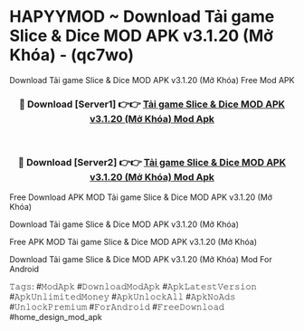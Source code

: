 # HAPYYMOD ~ Download Tải game Slice & Dice MOD APK v3.1.20 (Mở Khóa) - (qc7wo)
Download Tải game Slice & Dice MOD APK v3.1.20 (Mở Khóa) Free Mod APK

<div align="center">
<h3>🔴 Download [Server1] 👉👉 <a href="https://apk-comot.site?title=Tải_game_Slice_&_Dice_MOD_APK_v3.1.20_(Mở_Khóa)">Tải game Slice & Dice MOD APK v3.1.20 (Mở Khóa) Mod Apk</a></h3><br>

<h3>🔴 Download [Server2] 👉👉 <a href="https://apk-comot.site?title=Tải_game_Slice_&_Dice_MOD_APK_v3.1.20_(Mở_Khóa)">Tải game Slice & Dice MOD APK v3.1.20 (Mở Khóa) Mod Apk</a></h3>
</div>


Free Download APK MOD Tải game Slice & Dice MOD APK v3.1.20 (Mở Khóa)

Download Tải game Slice & Dice MOD APK v3.1.20 (Mở Khóa) 

Free APK MOD Tải game Slice & Dice MOD APK v3.1.20 (Mở Khóa) 

Download Tải game Slice & Dice MOD APK v3.1.20 (Mở Khóa) Mod For Android

𝚃𝚊𝚐𝚜: #𝙼𝚘𝚍𝙰𝚙𝚔 #𝙳𝚘𝚠𝚗𝚕𝚘𝚊𝚍𝙼𝚘𝚍𝙰𝚙𝚔 #𝙰𝚙𝚔𝙻𝚊𝚝𝚎𝚜𝚝𝚅𝚎𝚛𝚜𝚒𝚘𝚗 #𝙰𝚙𝚔𝚄𝚗𝚕𝚒𝚖𝚒𝚝𝚎𝚍𝙼𝚘𝚗𝚎𝚢 #𝙰𝚙𝚔𝚄𝚗𝚕𝚘𝚌𝚔𝙰𝚕𝚕 #𝙰𝚙𝚔𝙽𝚘𝙰𝚍𝚜 #𝚄𝚗𝚕𝚘𝚌𝚔𝙿𝚛𝚎𝚖𝚒𝚞𝚖 #𝙵𝚘𝚛𝙰𝚗𝚍𝚛𝚘𝚒𝚍 #𝙵𝚛𝚎𝚎𝙳𝚘𝚠𝚗𝚕𝚘𝚊𝚍 #home_design_mod_apk